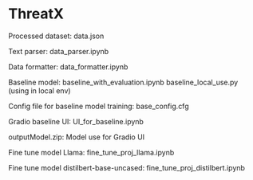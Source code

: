 # ThreatX
Processed dataset: data.json  

Text parser: data_parser.ipynb  

Data formatter: data_formatter.ipynb  

Baseline model: baseline_with_evaluation.ipynb
                baseline_local_use.py (using in local env)

Config file for baseline model training: base_config.cfg 

Gradio baseline UI: UI_for_baseline.ipynb 

outputModel.zip: Model use for Gradio UI 


Fine tune model Llama: fine_tune_proj_llama.ipynb 

Fine tune model distilbert-base-uncased: fine_tune_proj_distilbert.ipynb 






 
